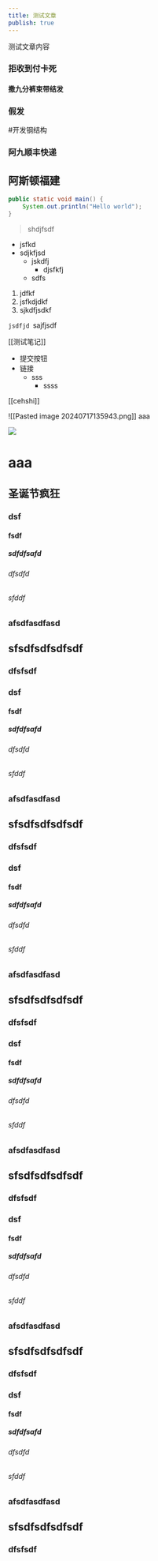 ```yaml
---
title: 测试文章
publish: true
---
```



测试文章内容




### 拒收到付卡死

#### 撒九分裤束带结发


### 假发
#开发钢结构

### 阿九顺丰快递

## 阿斯顿福建

```java
public static void main() {
	System.out.println("Hello world");
}
```

> shdjfsdf


-  jsfkd
- sdjkfjsd
	- jskdfj 
		- djsfkfj
	- sdfs

1. jdfkf 
2. jsfkdjdkf
3. sjkdfjsdkf

`jsdfjd `sajfjsdf


[[测试笔记]]



- 提交按钮
- 链接
	- sss
		- ssss




[[cehshi]]

![[Pasted image 20240717135943.png]]
aaa

![](https://lhplanet-1316168555.cos.ap-beijing.myqcloud.com/shanyi/development-documentation/development-documentation-v3.0.assets/20240717135950.png)




# aaa

## 圣诞节疯狂

### dsf 

#### fsdf 

##### sdfdfsafd

###### dfsdfd

###### sfddf

### afsdfasdfasd

## sfsdfsdfsdfsdf

### dfsfsdf



### dsf 

#### fsdf 

##### sdfdfsafd

###### dfsdfd

###### sfddf

### afsdfasdfasd

## sfsdfsdfsdfsdf

### dfsfsdf



### dsf 

#### fsdf 

##### sdfdfsafd

###### dfsdfd

###### sfddf

### afsdfasdfasd

## sfsdfsdfsdfsdf

### dfsfsdf




### dsf 

#### fsdf 

##### sdfdfsafd

###### dfsdfd

###### sfddf

### afsdfasdfasd

## sfsdfsdfsdfsdf

### dfsfsdf





### dsf 

#### fsdf 

##### sdfdfsafd

###### dfsdfd

###### sfddf

### afsdfasdfasd

## sfsdfsdfsdfsdf

### dfsfsdf




### dsf 

#### fsdf 

##### sdfdfsafd

###### dfsdfd

###### sfddf

### afsdfasdfasd

## sfsdfsdfsdfsdf

### dfsfsdf
